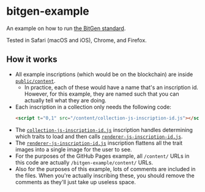 # bitgen-example

An example on how to run [the BitGen standard](https://app.gitbook.com/o/Q3Oxn6JoOM586ZB6JiuM/s/2dG6qI7sUdTOOl3tt0IF/).

Tested in Safari (macOS and iOS), Chrome, and Firefox.

## How it works

-   All example inscriptions (which would be on the blockchain) are inside [`public/content`](./public/content).
    -   In practice, each of these would have a name that's an inscription id. However, for this example, they are named such that you can actually tell what they are doing.
-   Each inscription in a collection only needs the following code:
    ```html
    <script t="0,1" src="/content/collection-js-inscription-id.js"></script>
    ```
-   The [`collection-js-inscription-id.js`](./public/content/collection-js-inscription-id.js) inscription handles determining which traits to load and then calls [`renderer-js-inscription-id.js`](./public/content/renderer-js-inscription-id.js).
-   The [`renderer-js-inscription-id.js`](./public/content/renderer-js-inscription-id.js) inscription flattens all the trait images into a single image for the user to see.
-   For the purposes of the GitHub Pages example, all `/content/` URLs in this code are actually `/bitgen-example/content/` URLs.
-   Also for the purposes of this example, lots of comments are included in the files. When you're actually inscribing these, you should remove the comments as they'll just take up useless space.
